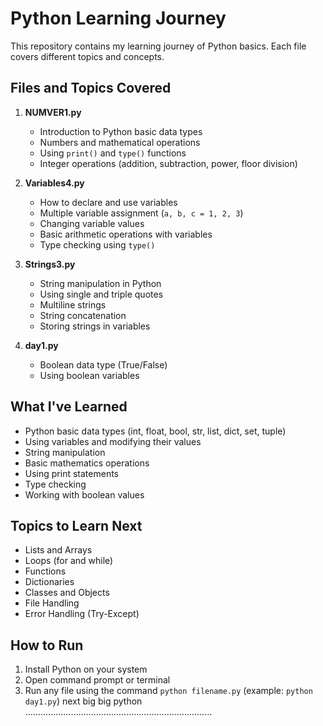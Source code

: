 # Python Learning Journey

This repository contains my learning journey of Python basics. Each file covers different topics and concepts.

## Files and Topics Covered

1. **NUMVER1.py**
   - Introduction to Python basic data types
   - Numbers and mathematical operations
   - Using `print()` and `type()` functions
   - Integer operations (addition, subtraction, power, floor division)

2. **Variables4.py**
   - How to declare and use variables
   - Multiple variable assignment (`a, b, c = 1, 2, 3`)
   - Changing variable values
   - Basic arithmetic operations with variables
   - Type checking using `type()`

3. **Strings3.py**
   - String manipulation in Python
   - Using single and triple quotes
   - Multiline strings
   - String concatenation
   - Storing strings in variables

4. **day1.py**
   - Boolean data type (True/False)
   - Using boolean variables

## What I've Learned

- Python basic data types (int, float, bool, str, list, dict, set, tuple)
- Using variables and modifying their values
- String manipulation
- Basic mathematics operations
- Using print statements
- Type checking
- Working with boolean values

## Topics to Learn Next

- Lists and Arrays
- Loops (for and while)
- Functions
- Dictionaries
- Classes and Objects
- File Handling
- Error Handling (Try-Except)

## How to Run

1. Install Python on your system
2. Open command prompt or terminal
3. Run any file using the command `python filename.py` (example: `python day1.py`)
next big big python  ..........................................................................
